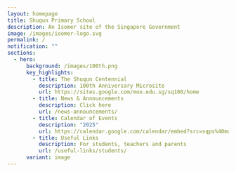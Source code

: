 ```yaml
---
layout: homepage
title: Shuqun Primary School
description: An Isomer site of the Singapore Government
image: /images/isomer-logo.svg
permalink: /
notification: ""
sections:
  - hero:
      background: /images/100th.png
      key_highlights:
        - title: The Shuqun Centennial
          description: 100th Anniversary Microsite
          url: https://sites.google.com/moe.edu.sg/sq100/home
        - title: News & Announcements
          description: Click here
          url: /news-announcements/
        - title: Calendar of Events
          description: "2025"
          url: https://calendar.google.com/calendar/embed?src=sqps%40moe.edu.sg&ctz=Asia%2FSingapore
        - title: Useful Links
          description: For students, teachers and parents
          url: /useful-links/students/
      variant: image
---
```

